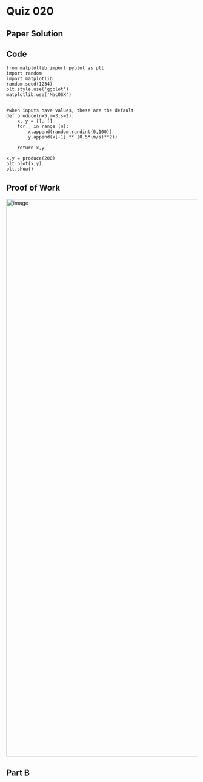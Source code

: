 # Quiz 020

## Paper Solution

## Code

```
from matplotlib import pyplot as plt
import random
import matplotlib
random.seed(1234)
plt.style.use('ggplot')
matplotlib.use('MacOSX')


#when inputs have values, these are the default
def produce(n=5,m=3,s=2):
    x, y = [], []
    for _ in range (n):
        x.append(random.randint(0,100))
        y.append(x[-1] ** (0.5*(m/s)**2))

    return x,y

x,y = produce(200)
plt.plot(x,y)
plt.show()
```
## Proof of Work

<img width="1470" alt="image" src="https://github.com/user-attachments/assets/81169c95-457e-4946-8fb0-85b31de51dd5">

## Part B

